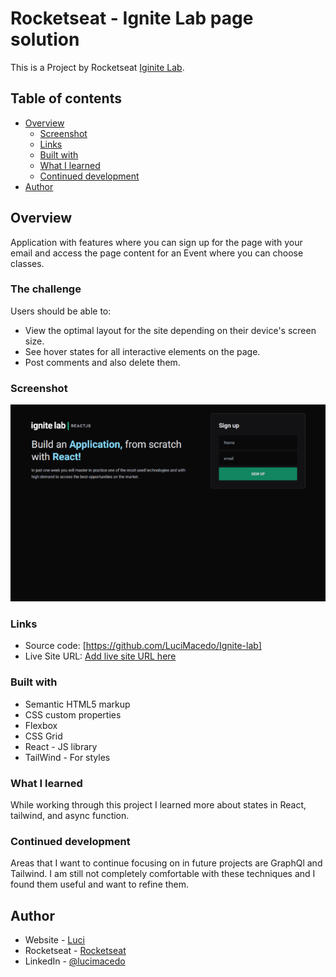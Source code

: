 # Rocketseat - Ignite Lab page solution

This is a Project by Rocketseat [Iginite Lab](https://www.rocketseat.com.br).  

## Table of contents

- [Overview](#overview)
  - [Screenshot](#screenshot)
  - [Links](#links)
  - [Built with](#built-with)
  - [What I learned](#what-i-learned)
  - [Continued development](#continued-development)
- [Author](#author)

## Overview
  Application with features where you can sign up for the page with your email and access the page content for an Event where you can choose classes. 

### The challenge

Users should be able to:

- View the optimal layout for the site depending on their device's screen size.
- See hover states for all interactive elements on the page.
- Post comments and also delete them.

### Screenshot

![](./src/assets/screenshot.png) 


### Links

- Source code: [https://github.com/LuciMacedo/Ignite-lab]
- Live Site URL: [Add live site URL here](https://ignite-hc52lpomn-lucimacedo.vercel.app/)


### Built with

- Semantic HTML5 markup
- CSS custom properties
- Flexbox
- CSS Grid
- React - JS library
- TailWind - For styles


### What I learned

While working through this project I learned more about states in React, tailwind, and async function.


### Continued development

Areas that I want to continue focusing on in future projects are GraphQl and Tailwind. I am still not completely comfortable with these techniques and I found them useful and want to refine them.


## Author

- Website - [Luci](https://luci-webpage.vercel.app/)
- Rocketseat - [Rocketseat](https://www.rocketseat.com.br)
- LinkedIn - [@lucimacedo](linkedin.com/in/lucimaramacedom)


